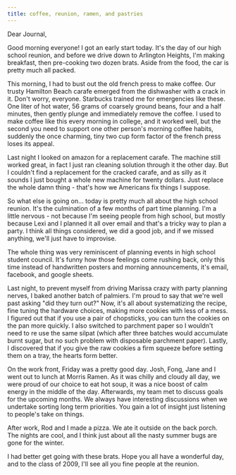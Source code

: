 ```yaml
---
title: coffee, reunion, ramen, and pastries
---
```


Dear Journal,

Good morning everyone! I got an early start today. It's the day of our
high school reunion, and before we drive down to Arlington Heights, I'm
making breakfast, then pre-cooking two dozen brats. Aside from the food,
the car is pretty much all packed.

This morning, I had to bust out the old french press to make coffee. Our
trusty Hamilton Beach carafe emerged from the dishwasher with a crack in
it. Don't worry, everyone. Starbucks trained me for emergencies like
these. One liter of hot water, 56 grams of coarsely ground beans, four
and a half minutes, then gently plunge and immediately remove the
coffee. I used to make coffee like this every morning in college, and it
worked well, but the second you need to support one other person's
morning coffee habits, suddenly the once charming, tiny two cup form
factor of the french press loses its appeal.

Last night I looked on amazon for a replacement carafe. The machine
still worked great, in fact I just ran cleaning solution through it the
other day. But I couldn't find a replacement for the cracked carafe, and
as silly as it sounds I just bought a whole new machine for twenty
dollars. Just replace the whole damn thing - that's how we Americans fix
things I suppose.

So what else is going on… today is pretty much all about the high school
reunion. It's the culmination of a few months of part time planning. I'm
a little nervous - not because I'm seeing people from high school, but
mostly because Lexi and I planned it all over email and that's a tricky
way to plan a party. I think all things considered, we did a good job,
and if we missed anything, we'll just have to improvise.

The whole thing was very reminiscent of planning events in high school
student council. It's funny how those feelings come rushing back, only
this time instead of handwritten posters and morning announcements, it's
email, facebook, and google sheets.

Last night, to prevent myself from driving Marissa crazy with party
planning nerves, I baked another batch of palmiers. I'm proud to say
that we're well past asking "did they turn out?" Now, it's all about
systematizing the recipe, fine tuning the hardware choices, making more
cookies with less of a mess. I figured out that if you use a pair of
chopsticks, you can turn the cookies on the pan more quickly. I also
switched to parchment paper so I wouldn't need to re use the same silpat
(which after three batches would accumulate burnt sugar, but no such
problem with disposable parchment paper). Lastly, I discovered that if
you give the raw cookies a firm squeeze before setting them on a tray,
the hearts form better.

On the work front, Friday was a pretty good day. Josh, Fong, Jane and I
went out to lunch at Morris Ramen. As it was chilly and cloudy all day,
we were proud of our choice to eat hot soup, it was a nice boost of calm
energy in the middle of the day. Afterwards, my team met to discuss
goals for the upcoming months. We always have interesting discussions
when we undertake sorting long term priorities. You gain a lot of
insight just listening to people's take on things.

After work, Rod and I made a pizza. We ate it outside on the back porch.
The nights are cool, and I think just about all the nasty summer bugs
are gone for the winter.

I had better get going with these brats. Hope you all have a wonderful
day, and to the class of 2009, I'll see all you fine people at the
reunion.

